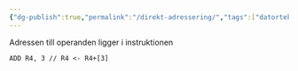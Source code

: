 ```yaml
---
{"dg-publish":true,"permalink":"/direkt-adressering/","tags":["datorteknik"]}
---
```


Adressen till operanden ligger i instruktionen
```
ADD R4, 3 // R4 <- R4+[3]
```